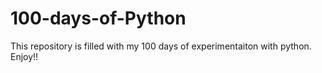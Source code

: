 # 100-days-of-Python
This repository is filled with my 100 days of experimentaiton with python.
Enjoy!!
